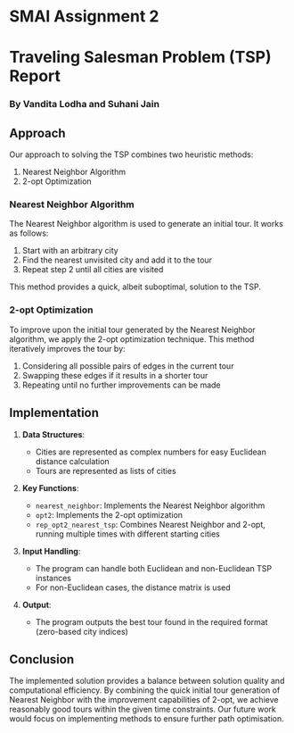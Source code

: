 # SMAI Assignment 2
# Traveling Salesman Problem (TSP) Report
### By Vandita Lodha and Suhani Jain

## Approach

Our approach to solving the TSP combines two heuristic methods:
1. Nearest Neighbor Algorithm
2. 2-opt Optimization

### Nearest Neighbor Algorithm

The Nearest Neighbor algorithm is used to generate an initial tour. It works as follows:

1. Start with an arbitrary city
2. Find the nearest unvisited city and add it to the tour
3. Repeat step 2 until all cities are visited

This method provides a quick, albeit suboptimal, solution to the TSP.

### 2-opt Optimization

To improve upon the initial tour generated by the Nearest Neighbor algorithm, we apply the 2-opt optimization technique. This method iteratively improves the tour by:

1. Considering all possible pairs of edges in the current tour
2. Swapping these edges if it results in a shorter tour
3. Repeating until no further improvements can be made

## Implementation
1. **Data Structures**: 
   - Cities are represented as complex numbers for easy Euclidean distance calculation
   - Tours are represented as lists of cities

2. **Key Functions**:
   - `nearest_neighbor`: Implements the Nearest Neighbor algorithm
   - `opt2`: Implements the 2-opt optimization
   - `rep_opt2_nearest_tsp`: Combines Nearest Neighbor and 2-opt, running multiple times with different starting cities

3. **Input Handling**:
   - The program can handle both Euclidean and non-Euclidean TSP instances
   - For non-Euclidean cases, the distance matrix is used

4. **Output**:
   - The program outputs the best tour found in the required format (zero-based city indices)

## Conclusion

The implemented solution provides a balance between solution quality and computational efficiency. By combining the quick initial tour generation of Nearest Neighbor with the improvement capabilities of 2-opt, we achieve reasonably good tours within the given time constraints. Our future work would focus on implementing methods to ensure further path optimisation.

